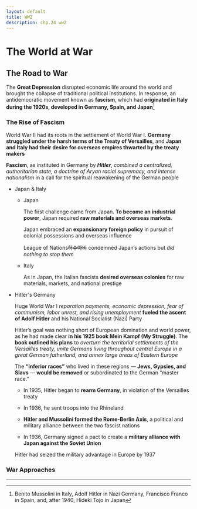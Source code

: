 ```yaml
---
layout: default
title: WW2
description: chp.24 ww2
---
```


# The World at War

## The Road to War

The **Great Depression** disrupted economic life around the world and brought the collapse of traditional political institutions. In response, an antidemocratic movement known as **fascism**, which had **originated in Italy during the 1920s, developed in Germany, Spain, and Japan**[^1]

### The Rise of Fascism

World War II had its roots in the settlement of World War I. **Germany struggled under the harsh terms of the Treaty of Versailles**, and **Japan and Italy had their desire for overseas empires thwarted by the treaty makers**

**Fascism**, as instituted in Germany by ***Hitler***, *combined a centralized, authoritarian state, a doctrine of Aryan racial supremacy, and intense nationalism* in a call for the spiritual reawakening of the German people



* Japan & Italy

  - Japan

    The first challenge came from Japan. **To become an industrial power**, Japan required **raw materials and overseas markets**.

    Japan embraced an **expansionary foreign policy** in 
    pursuit of colonial possessions and overseas influence

     League of Nations~~허수아비~~ condemned Japan’s actions but *did* *nothing to stop them*

  - Italy

    As in Japan, the Italian fascists **desired overseas colonies** for raw materials, markets, and national prestige

  

* Hitler's Germany

  Huge World War I *reparation payments, economic depression, fear of communism, labor unrest, and rising unemployment* **fueled the ascent of Adolf Hitler** and his National Socialist (Nazi) Party

  Hitler’s goal was nothing short of European domination and world power, as he had made clear **in his 1925 book Mein Kampf (My Struggle)**. The **book outlined his plans** to *overturn the territorial settlements of the Versailles treaty, unite Germans living throughout central Europe in a great German fatherland, and annex large areas of Eastern Europe*

  The **“inferior races”** who lived in these regions — **Jews, Gypsies, and Slavs** — **would be removed** or subordinated to the German “master race.” 

  

  * In 1935, Hitler began to **rearm Germany**, in violation of the Versailles treaty

  * In 1936, he sent troops into the Rhineland

  * **Hitler and Mussolini formed the Rome-Berlin Axis**, a political and military alliance between the two fascist nations

  * In 1936, Germany signed a pact to create a **military alliance with Japan against the Soviet Union**

    

   Hitler had seized the military advantage in Europe by 1937

### War Approaches



-----

[^1]: Benito Mussolini in Italy, Adolf Hitler in Nazi Germany, Francisco Franco in Spain, and, after 1940, Hideki Tojo in Japan

